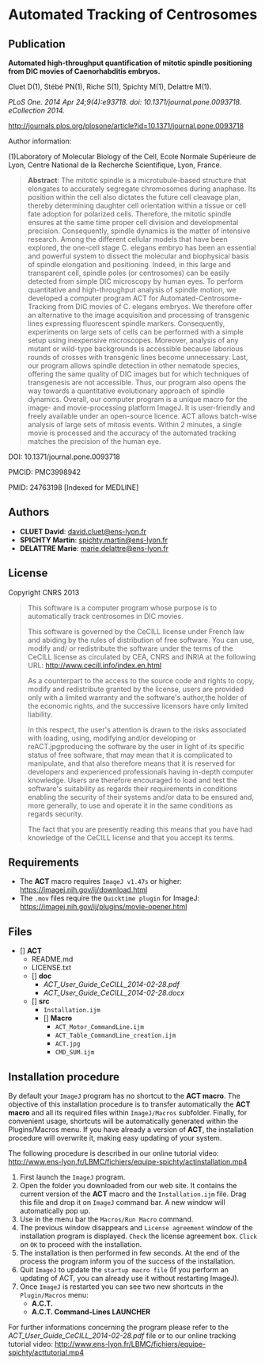 Automated Tracking of Centrosomes
===

Publication
--


**Automated high-throughput quantification of mitotic spindle positioning from DIC
movies of Caenorhabditis embryos.**

Cluet D(1), Stébé PN(1), Riche S(1), Spichty M(1), Delattre M(1).


*PLoS One. 2014 Apr 24;9(4):e93718. doi: 10.1371/journal.pone.0093718. eCollection 2014.*

http://journals.plos.org/plosone/article?id=10.1371/journal.pone.0093718

Author information:

(1)Laboratory of Molecular Biology of the Cell, Ecole Normale Supérieure de Lyon,
Centre National de la Recherche Scientifique, Lyon, France.

>**Abstract**: The mitotic spindle is a microtubule-based structure that elongates to accurately
segregate chromosomes during anaphase. Its position within the cell also dictates
the future cell cleavage plan, thereby determining daughter cell orientation
within a tissue or cell fate adoption for polarized cells. Therefore, the mitotic
spindle ensures at the same time proper cell division and developmental
precision. Consequently, spindle dynamics is the matter of intensive research.
Among the different cellular models that have been explored, the one-cell stage
C. elegans embryo has been an essential and powerful system to dissect the
molecular and biophysical basis of spindle elongation and positioning. Indeed, in
this large and transparent cell, spindle poles (or centrosomes) can be easily
detected from simple DIC microscopy by human eyes. To perform quantitative and
high-throughput analysis of spindle motion, we developed a computer program ACT
for Automated-Centrosome-Tracking from DIC movies of C. elegans embryos. We
therefore offer an alternative to the image acquisition and processing of
transgenic lines expressing fluorescent spindle markers. Consequently,
experiments on large sets of cells can be performed with a simple setup using
inexpensive microscopes. Moreover, analysis of any mutant or wild-type
backgrounds is accessible because laborious rounds of crosses with transgenic
lines become unnecessary. Last, our program allows spindle detection in other
nematode species, offering the same quality of DIC images but for which
techniques of transgenesis are not accessible. Thus, our program also opens the
way towards a quantitative evolutionary approach of spindle dynamics. Overall,
our computer program is a unique macro for the image- and movie-processing
platform ImageJ. It is user-friendly and freely available under an open-source
licence. ACT allows batch-wise analysis of large sets of mitosis events. Within 2
minutes, a single movie is processed and the accuracy of the automated tracking
matches the precision of the human eye.

DOI: 10.1371/journal.pone.0093718

PMCID: PMC3998942

PMID: 24763198  [Indexed for MEDLINE]

Authors
--
* **CLUET David**:     david.cluet@ens-lyon.fr
* **SPICHTY Martin**:  spichty.martin@ens-lyon.fr
* **DELATTRE Marie**:  marie.delattre@ens-lyon.fr

License
--

Copyright CNRS 2013


>This software is a computer program whose purpose is to automatically track
centrosomes in DIC movies.
>
>This software is governed by the CeCILL  license under French law and abiding
by the rules of distribution of free software. You can use, modify and/ or
redistribute the software under the terms of the CeCILL license as circulated
by CEA, CNRS and INRIA at the following URL:
http://www.cecill.info/index.en.html
>
>As a counterpart to the access to the source code and  rights to copy, modify
and redistribute granted by the license, users are provided only with a limited
warranty  and the software's author,the holder of the economic rights, and the
successive licensors have only limited liability.
>
>In this respect, the user's attention is drawn to the risks associated with
loading, using, modifying and/or developing or reACT.jpgproducing the software by the
user in light of its specific status of free software, that may mean  that it
is complicated to manipulate, and that also therefore means  that it is
reserved for developers  and  experienced professionals having in-depth
computer knowledge. Users are therefore encouraged to load and test the
software's suitability as regards their requirements in conditions enabling
the security of their systems and/or data to be ensured and, more generally,
to use and operate it in the same conditions as regards security.
>
>The fact that you are presently reading this means that you have had knowledge
of the CeCILL license and that you accept its terms.

Requirements
--
* The **ACT** macro requires `ImageJ v1.47s` or higher: https://imagej.nih.gov/ij/download.html
* The `.mov` files require the `Quicktime plugin` for ImageJ: https://imagej.nih.gov/ij/plugins/movie-opener.html

Files
--
- [] **ACT**
    - README.md
    - LICENSE.txt
    - [] **doc**
        - *ACT_User_Guide_CeCILL_2014-02-28.pdf*
        - *ACT_User_Guide_CeCILL_2014-02-28.docx*
    - [] **src**
        - `Installation.ijm`
        - [] **Macro**
            - `ACT_Motor_CommandLine.ijm`
            - `ACT_Table_CommandLine_creation.ijm`
            - `ACT.jpg`
            - `CMD_SUM.ijm`

Installation procedure
--
By default your `ImageJ` program has no shortcut to the **ACT macro**. The objective of this installation procedure is to transfer automatically the **ACT macro** and all its required files within `ImageJ/Macros` subfolder.
 Finally, for convenient usage, shortcuts will be automatically generated within
the Plugins/Macros menu. If you have already a version of **ACT**, the installation procedure will overwrite it, making easy updating of your system.

The following procedure is described in our online tutorial video: http://www.ens-lyon.fr/LBMC/fichiers/equipe-spichty/actinstallation.mp4

1. First launch the `ImageJ` program.
2. Open the folder you downloaded from our web site. It contains the current
version of the **ACT** macro and the `Installation.ijm` file. Drag this file and drop it on `ImageJ` command bar. A new window will automatically pop up.
3. Use in the menu bar the `Macros/Run Macro` command.
4. The previous window disappears and `License agreement` window of the installation program is displayed. `Check` the license agreement box. `Click` on `OK` to proceed with the installation.
5. The installation is then performed in few seconds. At the end of the process the program inform you of the success of the installation.
6. Quit `ImageJ` to update the `startup macro file`  (If you perform an updating of ACT, you can already use it without restarting
ImageJ).
7. Once `ImageJ` is restarted you can see two new shortcuts in the `Plugin/Macros`
menu:
    - **A.C.T.**
    - **A.C.T. Command-Lines LAUNCHER**

For further informations concerning the program please refer to the *ACT_User_Guide_CeCILL_2014-02-28.pdf* file or to our online tracking tutorial video:
http://www.ens-lyon.fr/LBMC/fichiers/equipe-spichty/acttutorial.mp4

